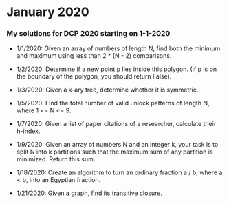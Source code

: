 # January 2020
### My solutions for DCP 2020 starting on 1-1-2020

- 1/1/2020: Given an array of numbers of length N, find both the minimum and maximum using
less than 2 * (N - 2) comparisons.

- 1/2/2020: Determine if a new point p lies inside this polygon. (If p is on the boundary of the
polygon, you should return False).

- 1/3/2020: Given a k-ary tree, determine whether it is symmetric.

- 1/5/2020: Find the total number of valid unlock patterns of length N, where 1 <= N <= 9.

- 1/7/2020: Given a list of paper citations of a researcher, calculate their h-index.

- 1/9/2020: Given an array of numbers N and an integer k, your task is to split N into k partitions
such that the maximum sum of any partition is minimized. Return this sum.

- 1/18/2020: Create an algorithm to turn an ordinary fraction a / b, where a < b, into an Egyptian fraction.

- 1/21/2020: Given a graph, find its transitive closure.
